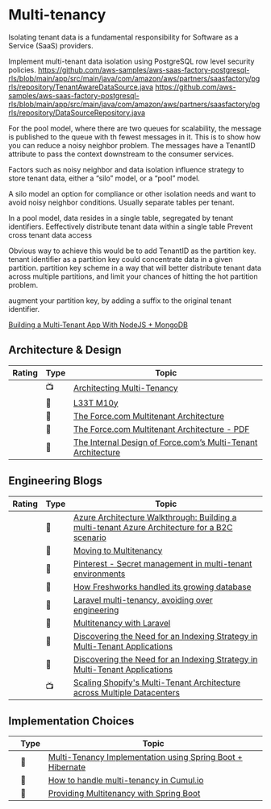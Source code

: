 # Multi-tenancy

Isolating tenant data is a fundamental responsibility for Software as a Service (SaaS) providers. 

Implement multi-tenant data isolation using PostgreSQL row level security policies.
https://github.com/aws-samples/aws-saas-factory-postgresql-rls/blob/main/app/src/main/java/com/amazon/aws/partners/saasfactory/pgrls/repository/TenantAwareDataSource.java
https://github.com/aws-samples/aws-saas-factory-postgresql-rls/blob/main/app/src/main/java/com/amazon/aws/partners/saasfactory/pgrls/repository/DataSourceRepository.java

For the pool model, where there are two queues for scalability, the message is published to the queue with th fewest messages in it. This is to show how you can reduce a noisy neighbor problem. The messages have a TenantID attribute to pass the context downstream to the consumer services.

Factors such as noisy neighbor and data isolation influence strategy to store tenant data, either a “silo” model, or a “pool” model.

A silo model an option for compliance or other isolation needs and want to avoid noisy neighbor conditions. Usually  separate tables per tenant.

In a pool model, data resides in a single table, segregated by tenant identifiers. 
Eeffectively distribute tenant data within a single table 
Prevent cross tenant data access

Obvious way to achieve this would be to add TenantID as the partition key. tenant identifier as a partition key could concentrate data in a given partition.  partition key scheme in a way that will better distribute tenant data across multiple partitions, and limit your chances of hitting the hot partition problem.

augment your partition key, by adding a suffix to the original tenant identifier. 

[Building a Multi-Tenant App With NodeJS + MongoDB](https://medium.com/geekculture/building-a-multi-tenant-app-with-nodejs-mongodb-ec9b5be6e737)




## Architecture & Design

|Rating|Type|Topic
------------: | ------------- | -------------
||:tv:|[Architecting Multi-Tenancy](https://www.heroku.com/podcasts/codeish/41-architecting-multi-tenancy)
||:newspaper:|[L33T M10y](https://engineering.salesforce.com/l33t-m10y-f04f38127b82)
||:newspaper:|[The Force.com Multitenant Architecture](https://developer.salesforce.com/page/Multi_Tenant_Architecture)
||:newspaper:|[The Force.com Multitenant Architecture - PDF](https://www.developerforce.com/media/ForcedotcomBookLibrary/Force.com_Multitenancy_WP_101508.pdf)
||:newspaper:|[The Internal Design of Force.com’s Multi-Tenant Architecture](https://www.infoq.com/presentations/SalesForce-Multi-Tenant-Architecture-Craig-Weissman/)

## Engineering Blogs

|Rating|Type|Topic
------------: | ------------- | -------------
||:newspaper:|[Azure Architecture Walkthrough: Building a multi-tenant Azure Architecture for a B2C scenario](https://techcommunity.microsoft.com/t5/azure-developer-community-blog/azure-architecture-walkthrough-building-a-multi-tenant-azure/ba-p/1278357)
||:newspaper:|[Moving to Multitenancy](https://blend.com/blog/engineering/moving-to-multitenancy/)
||:newspaper:|[Pinterest - Secret management in multi-tenant environments](https://medium.com/pinterest-engineering/secret-management-in-multi-tenant-environments-debc9236a744)
||:newspaper:|[How Freshworks handled its growing database](https://www.freshworks.com/company/freshworks-data-blog/)
||:newspaper:|[Laravel multi-tenancy, avoiding over engineering](https://ollieread.com/articles/laravel-multi-tenancy-avoiding-over-engineering)
||:newspaper:|[Multitenancy with Laravel](https://multitenancy.dev/)
||:newspaper:|[Discovering the Need for an Indexing Strategy in Multi-Tenant Applications](https://www.elastic.co/blog/found-multi-tenancy)
||:newspaper:|[Discovering the Need for an Indexing Strategy in Multi-Tenant Applications](https://www.elastic.co/blog/found-multi-tenancy)
||:tv:|[Scaling Shopify's Multi-Tenant Architecture across Multiple Datacenters](https://www.usenix.org/conference/srecon16europe/program/presentation/weingarten)

## Implementation Choices

||Type|Topic
------------: | ------------- | -------------
||:newspaper:|[Multi-Tenancy Implementation using Spring Boot + Hibernate](https://medium.com/swlh/multi-tenancy-implementation-using-spring-boot-hibernate-6a8e3ecb251a)
||:newspaper:|[How to handle multi-tenancy in Cumul.io](https://blog.cumul.io/2019/08/22/how-to-handle-multi-tenancy-in-cumul-io/)
||:newspaper:|[Providing Multitenancy with Spring Boot](https://bytefish.de/blog/spring_boot_multitenancy/)
